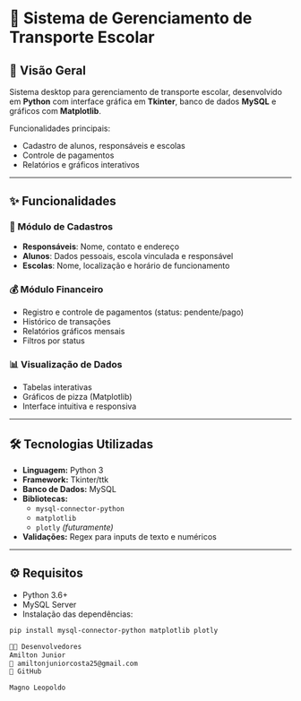 # 🚌 Sistema de Gerenciamento de Transporte Escolar

## 📌 Visão Geral
Sistema desktop para gerenciamento de transporte escolar, desenvolvido em **Python** com interface gráfica em **Tkinter**, banco de dados **MySQL** e gráficos com **Matplotlib**.

Funcionalidades principais:
- Cadastro de alunos, responsáveis e escolas
- Controle de pagamentos
- Relatórios e gráficos interativos

---

## ✨ Funcionalidades

### 🏫 Módulo de Cadastros
- **Responsáveis**: Nome, contato e endereço
- **Alunos**: Dados pessoais, escola vinculada e responsável
- **Escolas**: Nome, localização e horário de funcionamento

### 💰 Módulo Financeiro
- Registro e controle de pagamentos (status: pendente/pago)
- Histórico de transações
- Relatórios gráficos mensais
- Filtros por status

### 📊 Visualização de Dados
- Tabelas interativas
- Gráficos de pizza (Matplotlib)
- Interface intuitiva e responsiva

---

## 🛠️ Tecnologias Utilizadas
- **Linguagem:** Python 3
- **Framework:** Tkinter/ttk
- **Banco de Dados:** MySQL
- **Bibliotecas:** 
  - `mysql-connector-python`
  - `matplotlib`
  - `plotly` *(futuramente)*
- **Validações:** Regex para inputs de texto e numéricos

---

## ⚙️ Requisitos
- Python 3.6+
- MySQL Server
- Instalação das dependências:
```bash
pip install mysql-connector-python matplotlib plotly

👨‍💻 Desenvolvedores
Amilton Junior
📧 amiltonjuniorcosta25@gmail.com
🔗 GitHub

Magno Leopoldo
